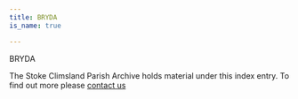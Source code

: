 ```yaml
---
title: BRYDA
is_name: true

---
```


BRYDA


The Stoke Climsland Parish Archive holds material under this index entry. To find out more please [contact us](/contact/)
